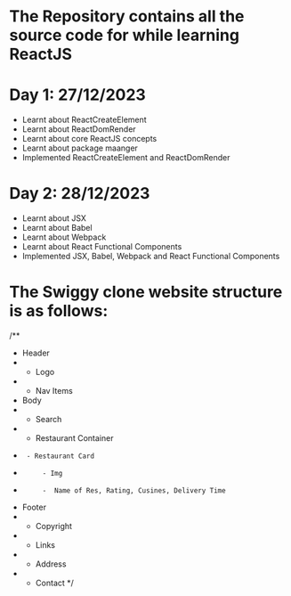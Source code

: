 # The Repository contains all the source code for while learning ReactJS

# Day 1: 27/12/2023
- Learnt about ReactCreateElement
- Learnt about ReactDomRender
- Learnt about core ReactJS concepts
- Learnt about package maanger
- Implemented ReactCreateElement and ReactDomRender

# Day 2: 28/12/2023
- Learnt about JSX
- Learnt about Babel
- Learnt about Webpack
- Learnt about React Functional Components
- Implemented JSX, Babel, Webpack and React Functional Components


# The Swiggy clone website structure is as follows:

/**
 * Header
 * - Logo
 * - Nav Items
 * Body
 * - Search
 * - Restaurant Container
 *      - Restaurant Card
 *          - Img
 *          -  Name of Res, Rating, Cusines, Delivery Time
 * Footer
 * - Copyright
 * - Links
 * - Address
 * - Contact
 */
